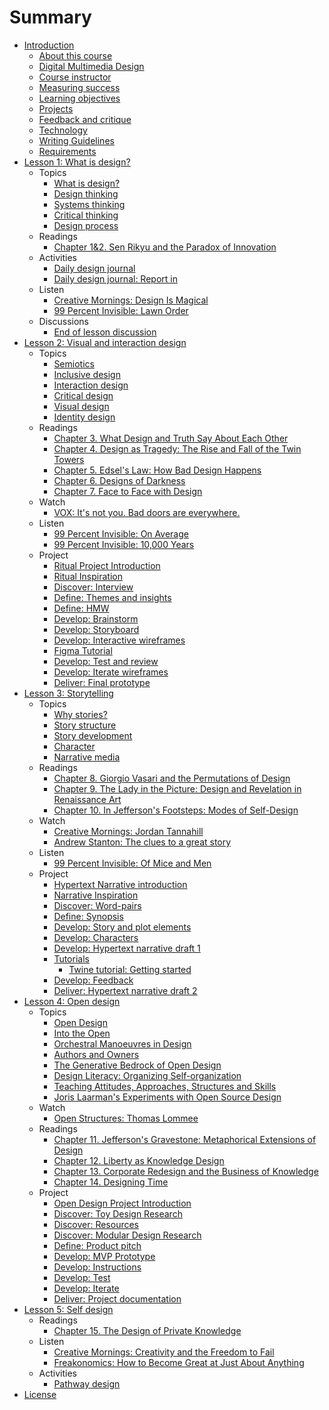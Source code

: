 # Summary

* [Introduction](README.md)
    * [About this course](introduction/about-this-course.md)
    * [Digital Multimedia Design](introduction/digital_multimedia_design.md)
    * [Course instructor](introduction/instructor.md)
    * [Measuring success](introduction/measuring_success.md)
    * [Learning objectives](introduction/learning-objectives.md)
    * [Projects](introduction/projects.md)
    * [Feedback and critique](introduction/feedback-and-critique.md)
    * [Technology](introduction/technology.md)
    * [Writing Guidelines](introduction/writing_guidelines.md)
    * [Requirements](introduction/requirements.md)
* [Lesson 1: What is design?](lessons/introduction-what-is-design.md)
    * Topics
        * [What is design?](topics/what_is_design.md)
        * [Design thinking](topics/design_thinking.md)
        * [Systems thinking](topics/systems_thinking.md)
        * [Critical thinking](topics/critical_thinking.md)
        * [Design process](topics/design-process.md)
    * Readings
        * [Chapter 1&2. Sen Rikyu and the Paradox of Innovation](reading-reflections/chapter_1_sen_rikyu_and_the_paradox_of_innovation.md)
    * Activities
        * [Daily design journal](practice/daily_design_journal.md)
        * [Daily design journal: Report in](practice/daily-design-journal-report-in.md)
    * Listen
        * [Creative Mornings: Design Is Magical](listening/creative_mornings_design_is_magical.md)
        * [99 Percent Invisible: Lawn Order](listening/lawn_order.md)
    * Discussions
        * [End of lesson discussion](lessons/what-is-design/end_of_lesson_discussion.md)
* [Lesson 2: Visual and interaction design](lessons/introduction-visual-and-interaction-design.md)
    * Topics
        * [Semiotics](topics/semiotics.md)
        * [Inclusive design](topics/inclusive-design.md)
        * [Interaction design](topics/interaction_design.md)
        * [Critical design](topics/critical_design.md)
        * [Visual design](topics/visual_design.md)
        * [Identity design](topics/identity-design.md)
    * Readings
        * [Chapter 3. What Design and Truth Say About Each Other](reading-reflections/chapter_3_what_design_and_truth_say_about_each_other.md)
        * [Chapter 4. Design as Tragedy: The Rise and Fall of the Twin Towers](reading-reflections/chapter-4-design-as-tragedy-the-rise-and-fall-of-the-twin-towers.md)
        * [Chapter 5. Edsel's Law: How Bad Design Happens](reading-reflections/chapter_5_edsels_law_how_bad_design_happens.md)
        * [Chapter 6. Designs of Darkness](reading-reflections/chapter_6_designs_of_darkness.md)
        * [Chapter 7. Face to Face with Design](reading-reflections/chapter_7_face_to_face_with_design.md)
    * Watch
        * [VOX: It's not you. Bad doors are everywhere.](lessons/introduction-visual-and-interaction-design/vox-its-not-you-bad-doors-are-everywhere.md)
    * Listen
        * [99 Percent Invisible: On Average](listening/99-percent-invisible-on-average.md)
        * [99 Percent Invisible: 10,000 Years](listening/99_percent_invisible_10,000_years.md)
    * Project
        * [Ritual Project Introduction](projects/ritual/ritual_project.md)
        * [Ritual Inspiration](projects/ritual/ritual-inspiration.md)
        * [Discover: Interview](projects/ritual/ritual_interview.md)
        * [Define: Themes and insights](projects/ritual/define-insights.md)
        * [Define: HMW](projects/ritual/define_hmw.md)
        * [Develop: Brainstorm](projects/ritual/develop-brainstorm.md)
        * [Develop: Storyboard](projects/ritual/develop_storyboard.md)
        * [Develop: Interactive wireframes](projects/ritual/develop_prototype.md)
        * [Figma Tutorial](projects/ritual/prototype-tutorial.md)
        * [Develop: Test and review](projects/ritual/develop_test_and_review.md)
        * [Develop: Iterate wireframes](projects/ritual/develop-iterate-prototype.md)
        * [Deliver: Final prototype](projects/ritual/deliver-final-prototype.md)
* [Lesson 3: Storytelling](lessons/introduction-storytelling.md)
    * Topics
        * [Why stories?](topics/narrative.md)
        * [Story structure](topics/narrative_structure.md)
        * [Story development](topics/organizing_story_development.md)
        * [Character](topics/character.md)
        * [Narrative media](topics/narrative-media.md)
    * Readings
        * [Chapter 8. Giorgio Vasari and the Permutations of Design](reading-reflections/chapter_8_giorgio_vasari_and_the_permutations_of_design.md)
        * [Chapter 9. The Lady in the Picture: Design and Revelation in Renaissance Art](reading-reflections/chapter_9_the_lady_in_the_picture_design_and_revelation_in_r.md)
        * [Chapter 10. In Jefferson's Footsteps: Modes of Self-Design](reading-reflections/chapter_10_in_jeffersons_footsteps_modes_of_self-design.md)
    * Watch
        * [Creative Mornings: Jordan Tannahill](watching/creative-mornings-jordan-tannahill.md)
        * [Andrew Stanton: The clues to a great story](watching/andrew-stanton-the-clues-to-a-great-story.md)
    * Listen
        * [99 Percent Invisible: Of Mice and Men](listening/99_percent_invisible_of_mice_and_men.md)
    * Project
        * [Hypertext Narrative introduction](projects/narrative/hypertext-narrative_civic_imagination_project.md)
        * [Narrative Inspiration](projects/narrative/narrative-inspiration.md)
        * [Discover: Word-pairs](projects/narrative/discover_focus_words.md)
        * [Define: Synopsis](projects/narrative/define_the_way_it_was.md)
        * [Develop: Story and plot elements](projects/narrative/develop_story_and_plot.md)
        * [Develop: Characters](projects/narrative/develop-characters.md)
        * [Develop: Hypertext narrative draft 1](projects/narrative/develop-hypertext-narrative-draft-1.md)
        * [Tutorials](projects/narrative/tutorials.md)
            * [Twine tutorial: Getting started](topics/twine-tutorial-getting-started.md)
        * [Develop: Feedback](projects/narrative/develop-feedback.md)
        * [Deliver: Hypertext narrative draft 2](projects/narrative/deliver-hypertext-narrative-draft-2.md)
* [Lesson 4: Open design](lessons/introduction-open-design.md)
    * Topics
        * [Open Design](topics/open_design.md)
        * [Into the Open](topics/into-the-open.md)
        * [Orchestral Manoeuvres in Design](topics/orchestral-manoeuvres-in-design.md)
        * [Authors and Owners](topics/authors-and-owners.md)
        * [The Generative Bedrock of Open Design](topics/the-generative-bedrock-of-open-design.md)
        * [Design Literacy: Organizing Self-organization](topics/design-literacy.md)
        * [Teaching Attitudes, Approaches, Structures and Skills](topics/teaching-attitudes-approaches-structures-and-skills.md)
        * [Joris Laarman's Experiments with Open Source Design](topics/joris-laarmans-experiments-with-open-source-design.md)
    * Watch
        * [Open Structures: Thomas Lommee](watching/open-structures-thomas-lommee.md)
    * Readings
        * [Chapter 11. Jefferson's Gravestone: Metaphorical Extensions of Design](reading-reflections/chapter_11_jeffersons_gravestone_metaphorical_extensions_of_d.md)
        * [Chapter 12. Liberty as Knowledge Design](reading-reflections/chapter_12_liberty_as_knowledge_design.md)
        * [Chapter 13. Corporate Redesign and the Business of Knowledge](reading-reflections/chapter_13_corporate_redesign_and_the_business_of_knowledge.md)
        * [Chapter 14. Designing Time](reading-reflections/chapter_14_designing_time.md)
    * Project
        * [Open Design Project Introduction](projects/open_design/open_design_project.md)
        * [Discover: Toy Design Research](projects/open_design/discover-toy-design-research.md)
        * [Discover: Resources](projects/open_design/discover_resources.md)
        * [Discover: Modular Design Research](projects/open_design/discover-modular-design-research.md)
        * [Define: Product pitch](projects/open_design/define-product-pitch.md)
        * [Develop: MVP Prototype](projects/open_design/develop_mvp_prototype.md)
        * [Develop: Instructions](projects/open_design/develop_instructions.md)
        * [Develop: Test](projects/open_design/develop_user_testing.md)
        * [Develop: Iterate](projects/open_design/develop-iterate.md)
        * [Deliver: Project documentation](projects/open_design/deliver_open_design.md)
* [Lesson 5: Self design](lessons/introduction-self-design.md)
    * Readings
        * [Chapter 15. The Design of Private Knowledge](reading-reflections/chapter_15_the_design_of_private_knowledge.md)
    * Listen
        * [Creative Mornings: Creativity and the Freedom to Fail](listening/creative_mornings_creativity_and_the_freedom_to_fa.md)
        * [Freakonomics: How to Become Great at Just About Anything](listening/freakonomics-how-to-become-great-at-just-about-anything.md)
    * Activities
        * [Pathway design](practice/pathway.md)
* [License](LICENSE.md)

